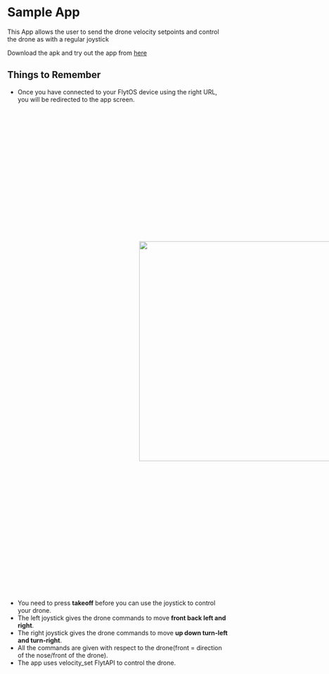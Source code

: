 # Sample App
This App allows the user to send the drone velocity setpoints and control the drone as with a regular joystick

Download the apk and try out the app from [here](https://downloads.flytbase.com/flytos/downloads/apk/Flyt-Joystick-mode-1.apk) 

## Things to Remember

* Once you have connected to your FlytOS device using the right URL, you will be redirected to the app screen.

<img  style='margin:300px;' src="https://cloud.githubusercontent.com/assets/6880872/24395143/431aab0c-13bc-11e7-8e56-0832494a2e02.png" width="500" >

* You need to press **takeoff** before you can use the joystick to control your drone.
* The left joystick gives the drone commands to move **front back left and right**.
* The right joystick gives the drone commands to move **up down turn-left and turn-right**.
* All the commands are given with respect to the drone(front = direction of the nose/front of the drone).
* The app uses velocity_set FlytAPI to control the drone.
